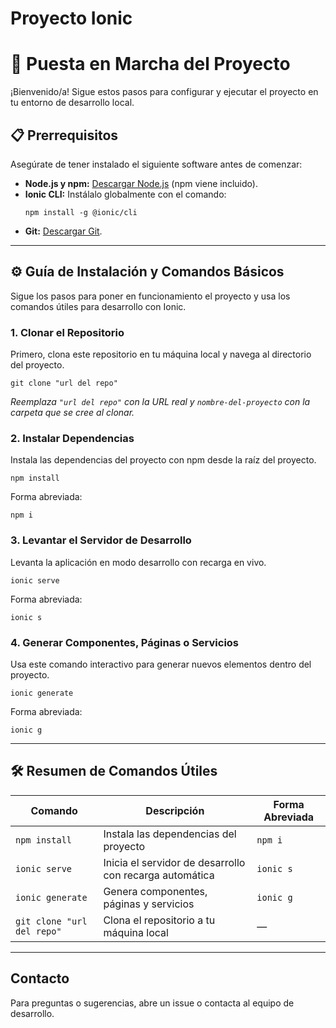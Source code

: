 # Proyecto Ionic

# 🚀 Puesta en Marcha del Proyecto

¡Bienvenido/a! Sigue estos pasos para configurar y ejecutar el proyecto en tu entorno de desarrollo local.

## 📋 Prerrequisitos

Asegúrate de tener instalado el siguiente software antes de comenzar:

* **Node.js y npm:** [Descargar Node.js](https://nodejs.org/) (npm viene incluido).
* **Ionic CLI:** Instálalo globalmente con el comando:
    ```
    npm install -g @ionic/cli
    ```
* **Git:** [Descargar Git](https://git-scm.com/).

---

## ⚙️ Guía de Instalación y Comandos Básicos

Sigue los pasos para poner en funcionamiento el proyecto y usa los comandos útiles para desarrollo con Ionic.

### 1. Clonar el Repositorio

Primero, clona este repositorio en tu máquina local y navega al directorio del proyecto.

```
git clone "url del repo"
```





_Reemplaza `"url del repo"` con la URL real y `nombre-del-proyecto` con la carpeta que se cree al clonar._

### 2. Instalar Dependencias

Instala las dependencias del proyecto con npm desde la raíz del proyecto.
```
npm install
```

Forma abreviada:
```
npm i
```


### 3. Levantar el Servidor de Desarrollo

Levanta la aplicación en modo desarrollo con recarga en vivo.

```
ionic serve
```

Forma abreviada:
```
ionic s
```


### 4. Generar Componentes, Páginas o Servicios

Usa este comando interactivo para generar nuevos elementos dentro del proyecto.


```
ionic generate
```
Forma abreviada:
```
ionic g
```



---

## 🛠️ Resumen de Comandos Útiles

| Comando                  | Descripción                                           | Forma Abreviada |
|--------------------------|-------------------------------------------------------|-----------------|
| `npm install`             | Instala las dependencias del proyecto                 | `npm i`         |
| `ionic serve`             | Inicia el servidor de desarrollo con recarga automática | `ionic s`               |
| `ionic generate`          | Genera componentes, páginas y servicios               | `ionic g`       |
| `git clone "url del repo"`| Clona el repositorio a tu máquina local               | —               |

---

## Contacto

Para preguntas o sugerencias, abre un issue o contacta al equipo de desarrollo.


